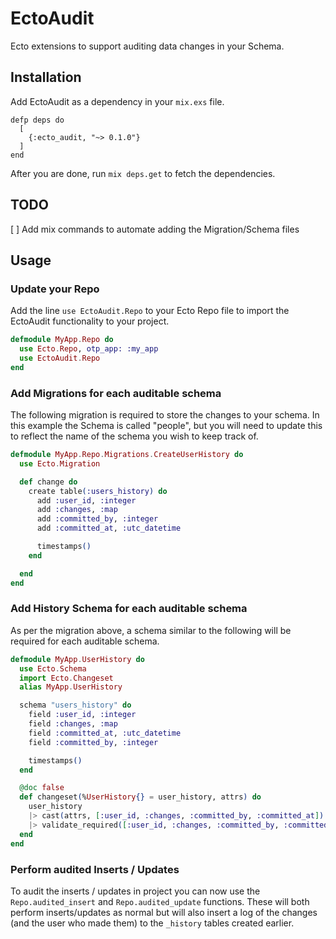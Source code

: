 # EctoAudit

Ecto extensions to support auditing data changes in your Schema.


## Installation

Add EctoAudit as a dependency in your `mix.exs` file.

```
defp deps do
  [
    {:ecto_audit, "~> 0.1.0"}
  ]
end
```

After you are done, run `mix deps.get` to fetch the dependencies.

## TODO

[ ] Add mix commands to automate adding the Migration/Schema files

## Usage

### Update your Repo

Add the line `use EctoAudit.Repo` to your Ecto Repo file to import the EctoAudit functionality to your project.

```elixir
defmodule MyApp.Repo do
  use Ecto.Repo, otp_app: :my_app
  use EctoAudit.Repo
end
```

### Add Migrations for each auditable schema

The following migration is required to store the changes to your schema. In this example the Schema is called "people", but you will need to update this to reflect the name of the schema you wish to keep track of.

```elixir
defmodule MyApp.Repo.Migrations.CreateUserHistory do
  use Ecto.Migration

  def change do
    create table(:users_history) do
      add :user_id, :integer
      add :changes, :map
      add :committed_by, :integer
      add :committed_at, :utc_datetime

      timestamps()
    end

  end
end

```

### Add History Schema for each auditable schema

As per the migration above, a schema similar to the following will be required for each auditable schema.

```elixir
defmodule MyApp.UserHistory do
  use Ecto.Schema
  import Ecto.Changeset
  alias MyApp.UserHistory

  schema "users_history" do
    field :user_id, :integer
    field :changes, :map
    field :committed_at, :utc_datetime
    field :committed_by, :integer

    timestamps()
  end

  @doc false
  def changeset(%UserHistory{} = user_history, attrs) do
    user_history
    |> cast(attrs, [:user_id, :changes, :committed_by, :committed_at])
    |> validate_required([:user_id, :changes, :committed_by, :committed_at])
  end
end
```

### Perform audited Inserts / Updates

To audit the inserts / updates in project you can now use the `Repo.audited_insert` and `Repo.audited_update` functions. These will both perform inserts/updates as normal but will also insert a log of the changes (and the user who made them) to the `_history` tables created earlier.
